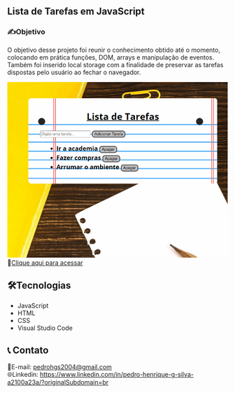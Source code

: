 ## Lista de Tarefas em JavaScript

<h3>✍️Objetivo</h3>

O objetivo desse projeto foi reunir o conhecimento obtido até o momento, colocando em prática funções, DOM, arrays e manipulação de eventos. Também foi inserido local storage com a finalidade de preservar as tarefas dispostas pelo usuário ao fechar o navegador.

![preview](./LT.gif)
🔗[Clique aqui para acessar](https://pedrodevvv.github.io/To-Do-List-JS/)
## 🛠️Tecnologias

* JavaScript
* HTML
* CSS
* Visual Studio Code

## 📞 Contato

📩E-mail: pedrohgs2004@gmail.com <br>
🌐Linkedin: https://www.linkedin.com/in/pedro-henrique-g-silva-a2100a23a/?originalSubdomain=br
